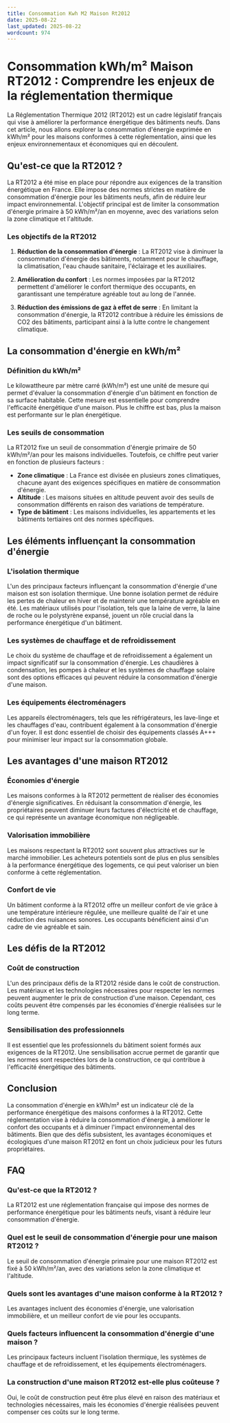 ```yaml
---
title: Consommation Kwh M2 Maison Rt2012
date: 2025-08-22
last_updated: 2025-08-22
wordcount: 974
---
```


# Consommation kWh/m² Maison RT2012 : Comprendre les enjeux de la réglementation thermique

La Réglementation Thermique 2012 (RT2012) est un cadre législatif français qui vise à améliorer la performance énergétique des bâtiments neufs. Dans cet article, nous allons explorer la consommation d'énergie exprimée en kWh/m² pour les maisons conformes à cette réglementation, ainsi que les enjeux environnementaux et économiques qui en découlent.

## Qu'est-ce que la RT2012 ?

La RT2012 a été mise en place pour répondre aux exigences de la transition énergétique en France. Elle impose des normes strictes en matière de consommation d'énergie pour les bâtiments neufs, afin de réduire leur impact environnemental. L'objectif principal est de limiter la consommation d'énergie primaire à 50 kWh/m²/an en moyenne, avec des variations selon la zone climatique et l'altitude.

### Les objectifs de la RT2012

1. **Réduction de la consommation d'énergie** : La RT2012 vise à diminuer la consommation d'énergie des bâtiments, notamment pour le chauffage, la climatisation, l'eau chaude sanitaire, l'éclairage et les auxiliaires.
   
2. **Amélioration du confort** : Les normes imposées par la RT2012 permettent d'améliorer le confort thermique des occupants, en garantissant une température agréable tout au long de l'année.

3. **Réduction des émissions de gaz à effet de serre** : En limitant la consommation d'énergie, la RT2012 contribue à réduire les émissions de CO2 des bâtiments, participant ainsi à la lutte contre le changement climatique.

## La consommation d'énergie en kWh/m²

### Définition du kWh/m²

Le kilowattheure par mètre carré (kWh/m²) est une unité de mesure qui permet d'évaluer la consommation d'énergie d'un bâtiment en fonction de sa surface habitable. Cette mesure est essentielle pour comprendre l'efficacité énergétique d'une maison. Plus le chiffre est bas, plus la maison est performante sur le plan énergétique.

### Les seuils de consommation

La RT2012 fixe un seuil de consommation d'énergie primaire de 50 kWh/m²/an pour les maisons individuelles. Toutefois, ce chiffre peut varier en fonction de plusieurs facteurs :

- **Zone climatique** : La France est divisée en plusieurs zones climatiques, chacune ayant des exigences spécifiques en matière de consommation d'énergie.
- **Altitude** : Les maisons situées en altitude peuvent avoir des seuils de consommation différents en raison des variations de température.
- **Type de bâtiment** : Les maisons individuelles, les appartements et les bâtiments tertiaires ont des normes spécifiques.

## Les éléments influençant la consommation d'énergie

### L'isolation thermique

L'un des principaux facteurs influençant la consommation d'énergie d'une maison est son isolation thermique. Une bonne isolation permet de réduire les pertes de chaleur en hiver et de maintenir une température agréable en été. Les matériaux utilisés pour l'isolation, tels que la laine de verre, la laine de roche ou le polystyrène expansé, jouent un rôle crucial dans la performance énergétique d'un bâtiment.

### Les systèmes de chauffage et de refroidissement

Le choix du système de chauffage et de refroidissement a également un impact significatif sur la consommation d'énergie. Les chaudières à condensation, les pompes à chaleur et les systèmes de chauffage solaire sont des options efficaces qui peuvent réduire la consommation d'énergie d'une maison.

### Les équipements électroménagers

Les appareils électroménagers, tels que les réfrigérateurs, les lave-linge et les chauffages d'eau, contribuent également à la consommation d'énergie d'un foyer. Il est donc essentiel de choisir des équipements classés A+++ pour minimiser leur impact sur la consommation globale.

## Les avantages d'une maison RT2012

### Économies d'énergie

Les maisons conformes à la RT2012 permettent de réaliser des économies d'énergie significatives. En réduisant la consommation d'énergie, les propriétaires peuvent diminuer leurs factures d'électricité et de chauffage, ce qui représente un avantage économique non négligeable.

### Valorisation immobilière

Les maisons respectant la RT2012 sont souvent plus attractives sur le marché immobilier. Les acheteurs potentiels sont de plus en plus sensibles à la performance énergétique des logements, ce qui peut valoriser un bien conforme à cette réglementation.

### Confort de vie

Un bâtiment conforme à la RT2012 offre un meilleur confort de vie grâce à une température intérieure régulée, une meilleure qualité de l'air et une réduction des nuisances sonores. Les occupants bénéficient ainsi d'un cadre de vie agréable et sain.

## Les défis de la RT2012

### Coût de construction

L'un des principaux défis de la RT2012 réside dans le coût de construction. Les matériaux et les technologies nécessaires pour respecter les normes peuvent augmenter le prix de construction d'une maison. Cependant, ces coûts peuvent être compensés par les économies d'énergie réalisées sur le long terme.

### Sensibilisation des professionnels

Il est essentiel que les professionnels du bâtiment soient formés aux exigences de la RT2012. Une sensibilisation accrue permet de garantir que les normes sont respectées lors de la construction, ce qui contribue à l'efficacité énergétique des bâtiments.

## Conclusion

La consommation d'énergie en kWh/m² est un indicateur clé de la performance énergétique des maisons conformes à la RT2012. Cette réglementation vise à réduire la consommation d'énergie, à améliorer le confort des occupants et à diminuer l'impact environnemental des bâtiments. Bien que des défis subsistent, les avantages économiques et écologiques d'une maison RT2012 en font un choix judicieux pour les futurs propriétaires.

## FAQ

### Qu'est-ce que la RT2012 ?

La RT2012 est une réglementation française qui impose des normes de performance énergétique pour les bâtiments neufs, visant à réduire leur consommation d'énergie.

### Quel est le seuil de consommation d'énergie pour une maison RT2012 ?

Le seuil de consommation d'énergie primaire pour une maison RT2012 est fixé à 50 kWh/m²/an, avec des variations selon la zone climatique et l'altitude.

### Quels sont les avantages d'une maison conforme à la RT2012 ?

Les avantages incluent des économies d'énergie, une valorisation immobilière, et un meilleur confort de vie pour les occupants.

### Quels facteurs influencent la consommation d'énergie d'une maison ?

Les principaux facteurs incluent l'isolation thermique, les systèmes de chauffage et de refroidissement, et les équipements électroménagers.

### La construction d'une maison RT2012 est-elle plus coûteuse ?

Oui, le coût de construction peut être plus élevé en raison des matériaux et technologies nécessaires, mais les économies d'énergie réalisées peuvent compenser ces coûts sur le long terme.